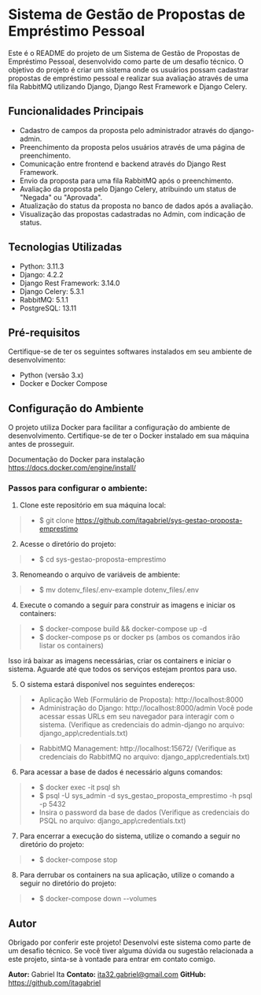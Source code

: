 # Sistema de Gestão de Propostas de Empréstimo Pessoal

Este é o README do projeto de um Sistema de Gestão de Propostas de Empréstimo Pessoal, desenvolvido como parte de um desafio técnico. O objetivo do projeto é criar um sistema onde os usuários possam cadastrar propostas de empréstimo pessoal e realizar sua avaliação através de uma fila RabbitMQ utilizando Django, Django Rest Framework e Django Celery.

## Funcionalidades Principais

-   Cadastro de campos da proposta pelo administrador através do django-admin.
-   Preenchimento da proposta pelos usuários através de uma página de preenchimento.
-   Comunicação entre frontend e backend através do Django Rest Framework.
-   Envio da proposta para uma fila RabbitMQ após o preenchimento.
-   Avaliação da proposta pelo Django Celery, atribuindo um status de "Negada" ou "Aprovada".
-   Atualização do status da proposta no banco de dados após a avaliação.
-   Visualização das propostas cadastradas no Admin, com indicação de status.

##  Tecnologias Utilizadas

- Python: 3.11.3
- Django: 4.2.2
- Django Rest Framework: 3.14.0
- Django Celery: 5.3.1
- RabbitMQ: 5.1.1
- PostgreSQL: 13.11

## Pré-requisitos

Certifique-se de ter os seguintes softwares instalados em seu ambiente de desenvolvimento:

- Python (versão 3.x)
- Docker e Docker Compose

## Configuração do Ambiente

O projeto utiliza Docker para facilitar a configuração do ambiente de desenvolvimento. Certifique-se de ter o Docker instalado em sua máquina antes de prosseguir.

Documentação do Docker para instalação
https://docs.docker.com/engine/install/

### Passos para configurar o ambiente:

1. Clone este repositório em sua máquina local:
>* $ git clone https://github.com/itagabriel/sys-gestao-proposta-emprestimo

2. Acesse o diretório do projeto:
>* $ cd sys-gestao-proposta-emprestimo

3. Renomeando o arquivo de variáveis de ambiente:
>* $ mv dotenv_files/.env-example dotenv_files/.env

4. Execute o comando a seguir para construir as imagens e iniciar os containers:
>* $ docker-compose build && docker-compose up -d
>* $ docker-compose ps or docker ps (ambos os comandos irão listar os containers)

Isso irá baixar as imagens necessárias, criar os containers e iniciar o sistema. Aguarde até que todos os serviços estejam prontos para uso.

5. O sistema estará disponível nos seguintes endereços:
>* Aplicação Web (Formulário de Proposta): http://localhost:8000
>* Administração do Django: http://localhost:8000/admin
>Você pode acessar essas URLs em seu navegador para interagir com o sistema. 
>(Verifique as credenciais do admin-django no arquivo: django_app\\credentials.txt)

>* RabbitMQ Management: http://localhost:15672/
>(Verifique as credenciais do RabbitMQ no arquivo: django_app\\credentials.txt)

6. Para acessar a base de dados é necessário alguns comandos:
>* $ docker exec -it psql sh
>* $ psql -U sys_admin -d sys_gestao_proposta_emprestimo -h psql -p 5432
>*  Insira o password da base de dados
>(Verifique as credenciais do PSQL no arquivo: django_app\\credentials.txt)

7. Para encerrar a execução do sistema, utilize o comando a seguir no diretório do projeto:

>* $ docker-compose stop

8. Para derrubar os containers na sua aplicação, utilize o comando a seguir no diretório do projeto:
>* $ docker-compose down --volumes

## Autor

Obrigado por conferir este projeto! Desenvolvi este sistema como parte de um desafio técnico. Se você tiver alguma dúvida ou sugestão relacionada a este projeto, sinta-se à vontade para entrar em contato comigo.

**Autor:** Gabriel Ita 
**Contato:** ita32.gabriel@gmail.com
**GitHub:** https://github.com/itagabriel